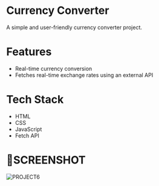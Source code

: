 # Currency Converter 

A simple and user-friendly currency converter project.

# Features

- Real-time currency conversion
- Fetches real-time exchange rates using an external API

# Tech Stack

- HTML
- CSS
- JavaScript
- Fetch API

# 📸SCREENSHOT
![PROJECT6](https://github.com/Saurabh9527/Currency-Convertor/assets/136837795/1b19bfd1-7d71-4a9a-b0cc-e70aee7e90d8)

